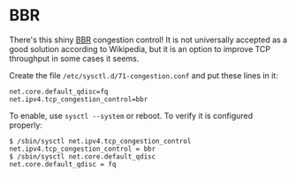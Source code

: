 # BBR

There's this shiny 
[BBR](https://en.wikipedia.org/wiki/TCP_congestion_control#TCP_BBR) congestion 
control! It is not universally accepted as a good solution according to 
Wikipedia, but it is an option to improve TCP throughput in some cases it 
seems.

Create the file `/etc/sysctl.d/71-congestion.conf` and put these lines in it:

```
net.core.default_qdisc=fq
net.ipv4.tcp_congestion_control=bbr
```

To enable, use `sysctl --system` or reboot. To verify it is configured 
properly:

```
$ /sbin/sysctl net.ipv4.tcp_congestion_control
net.ipv4.tcp_congestion_control = bbr
$ /sbin/sysctl net.core.default_qdisc
net.core.default_qdisc = fq
```
